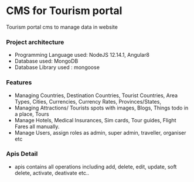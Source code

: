 # CMS for Tourism portal
Tourism portal cms to manage data in website
### Project architecture
 * Programming Language used: NodeJS 12.14.1, Angular8
 * Database used: MongoDB
 * Database Library used : mongoose
### Features
 * Managing Countries, Destination Countries, Tourist Countries, Area Types, Cities, Currencies, Currency Rates, Provinces/States,
 * Managing Attractions/ Tourists spots with images, Blogs, Things todo in a place, Tours
 * Manage Hotels, Medical Insurances, Sim cards, Tour guides, Flight Fares all manually.
 * Manage  Users, assign roles as admin, super admin, traveller, organiser etc
### Apis Detail
 * apis contains all operations  including add, delete, edit, update, soft delete, activate, deativate etc..
 
